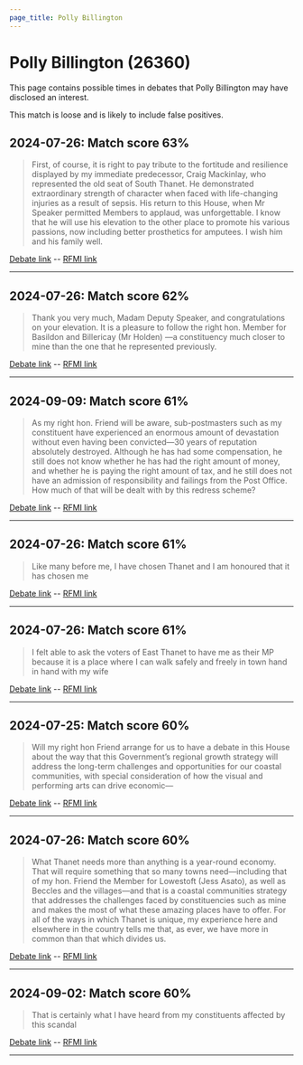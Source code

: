 ```yaml
---
page_title: Polly Billington
---
```


# Polly Billington  (26360)

This page contains possible times in debates that Polly Billington may have disclosed an interest.

This match is loose and is likely to include false positives. 



## 2024-07-26: Match score 63%

>First, of course, it is right to pay tribute to the fortitude and resilience displayed by my immediate predecessor, Craig Mackinlay, who represented the old seat of South Thanet. He demonstrated extraordinary strength of character when faced with life-changing injuries as a result of sepsis. His return to this House, when Mr Speaker permitted Members to applaud, was unforgettable. I know that he will use his elevation to the other place to promote his various passions, now including better prosthetics for amputees. I wish him and his family well.

[Debate link](https://www.theyworkforyou.com/debates/?id=2024-07-26d.958.3)  --  [RFMI link](https://www.theyworkforyou.com/mp/26360/register)


---



## 2024-07-26: Match score 62%

>Thank you very much, Madam Deputy Speaker, and congratulations on your elevation. It is a pleasure to follow the right hon. Member for Basildon and Billericay (Mr Holden) —a constituency much closer to mine than the one that he represented previously.

[Debate link](https://www.theyworkforyou.com/debates/?id=2024-07-26d.958.3)  --  [RFMI link](https://www.theyworkforyou.com/mp/26360/register)


---



## 2024-09-09: Match score 61%

>As my right hon. Friend will be aware, sub-postmasters such as my constituent have experienced an enormous amount of devastation without even having been convicted—30 years of reputation absolutely destroyed. Although he has had some compensation, he still does not know whether he has had the right amount of money, and whether he is paying the right amount of tax, and he still does not have an admission of responsibility and failings from the Post Office. How much of that will be dealt with by this redress scheme?

[Debate link](https://www.theyworkforyou.com/debates/?id=2024-09-09b.592.4)  --  [RFMI link](https://www.theyworkforyou.com/mp/26360/register)


---



## 2024-07-26: Match score 61%

>Like many before me, I have chosen Thanet and I am honoured that it has chosen me

[Debate link](https://www.theyworkforyou.com/debates/?id=2024-07-26d.958.3)  --  [RFMI link](https://www.theyworkforyou.com/mp/26360/register)


---



## 2024-07-26: Match score 61%

>I felt able to ask the voters of East Thanet to have me as their MP because it is a place where I can walk safely and freely in town hand in hand with my wife

[Debate link](https://www.theyworkforyou.com/debates/?id=2024-07-26d.958.3)  --  [RFMI link](https://www.theyworkforyou.com/mp/26360/register)


---



## 2024-07-25: Match score 60%

>Will my right hon Friend arrange for us to have a debate in this House about the way that this Government’s regional growth strategy will address the long-term challenges and opportunities for our coastal communities, with special consideration of how the visual and performing arts can drive economic—

[Debate link](https://www.theyworkforyou.com/debates/?id=2024-07-25e.814.2)  --  [RFMI link](https://www.theyworkforyou.com/mp/26360/register)


---



## 2024-07-26: Match score 60%

>What Thanet needs more than anything is a year-round economy. That will require something that so many towns need—including that of my hon. Friend the Member for Lowestoft (Jess Asato), as well as Beccles and the villages—and that is a coastal communities strategy that addresses the challenges faced by constituencies such as mine and makes the most of what these amazing places have to offer. For all of the ways in which Thanet is unique, my experience here and elsewhere in the country tells me that, as ever, we have more in common than that which divides us.

[Debate link](https://www.theyworkforyou.com/debates/?id=2024-07-26d.958.3)  --  [RFMI link](https://www.theyworkforyou.com/mp/26360/register)


---



## 2024-09-02: Match score 60%

>That is certainly what I have heard from my constituents affected by this scandal

[Debate link](https://www.theyworkforyou.com/debates/?id=2024-09-02a.83.3)  --  [RFMI link](https://www.theyworkforyou.com/mp/26360/register)


---

